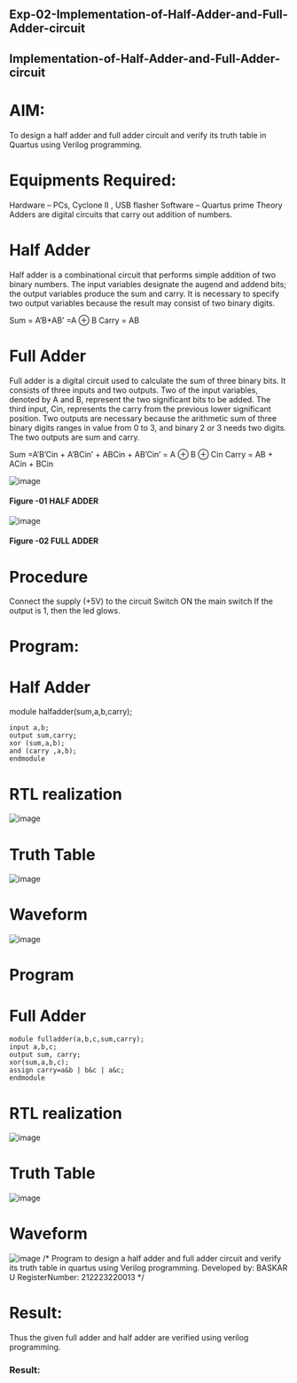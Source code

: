 ## Exp-02-Implementation-of-Half-Adder-and-Full-Adder-circuit

## Implementation-of-Half-Adder-and-Full-Adder-circuit
# AIM:
To design a half adder and full adder circuit and verify its truth table in Quartus using Verilog programming.

# Equipments Required:
Hardware – PCs, Cyclone II , USB flasher
Software – Quartus prime
Theory
Adders are digital circuits that carry out addition of numbers.

# Half Adder
Half adder is a combinational circuit that performs simple addition of two binary numbers. The input variables designate the augend and addend bits; the output variables produce the sum and carry. It is necessary to specify two output variables because the result may consist of two binary digits.

Sum = A’B+AB’ =A ⊕ B Carry = AB

# Full Adder
Full adder is a digital circuit used to calculate the sum of three binary bits. It consists of three inputs and two outputs. Two of the input variables, denoted by A and B, represent the two significant bits to be added. The third input, Cin, represents the carry from the previous lower significant position. Two outputs are necessary because the arithmetic sum of three binary digits ranges in value from 0 to 3, and binary 2 or 3 needs two digits. The two outputs are sum and carry.

Sum =A’B’Cin + A’BCin’ + ABCin + AB’Cin’ = A ⊕ B ⊕ Cin Carry = AB + ACin + BCin

 ![image](https://user-images.githubusercontent.com/36288975/163552156-a13e5a56-c638-4110-97d9-8896907c8d25.png)

#### Figure -01 HALF ADDER 


![image](https://user-images.githubusercontent.com/36288975/163552057-b3547877-6d07-45b4-b7e0-bcfebfad9e1d.png)

#### Figure -02 FULL ADDER 

# Procedure

Connect the supply (+5V) to the circuit
Switch ON the main switch
If the output is 1, then the led glows.
### 
# Program:
# Half Adder
module halfadder(sum,a,b,carry);

```
input a,b;
output sum,carry;
xor (sum,a,b);
and (carry ,a,b);
endmodule
```



# RTL realization
![image](https://github.com/vasanthkumarch/Exp-02-Implementation-of-Half-Adder-and-Full-Adder-circuit/assets/151434098/3f26367f-6507-4e08-9d59-814e588d0172)

# Truth Table
![image](https://github.com/vasanthkumarch/Exp-02-Implementation-of-Half-Adder-and-Full-Adder-circuit/assets/151434098/368428f8-529a-4f97-8cd5-237bce9b2c5f)

# Waveform
![image](https://github.com/vasanthkumarch/Exp-02-Implementation-of-Half-Adder-and-Full-Adder-circuit/assets/151434098/0941ac8d-0e19-447b-b0da-b6399c7c26d7)

# Program
# Full Adder
```
module fulladder(a,b,c,sum,carry);
input a,b,c;
output sum, carry;
xor(sum,a,b,c);
assign carry=a&b | b&c | a&c;
endmodule
```
# RTL realization
![image](https://github.com/vasanthkumarch/Exp-02-Implementation-of-Half-Adder-and-Full-Adder-circuit/assets/151434098/d27efe31-2a0d-4f4a-830e-0ca2cf976e6b)

# Truth Table
![image](https://github.com/vasanthkumarch/Exp-02-Implementation-of-Half-Adder-and-Full-Adder-circuit/assets/151434098/60535c47-81c3-4d1e-af06-8d1afc6e03d2)

# Waveform
![image](https://github.com/vasanthkumarch/Exp-02-Implementation-of-Half-Adder-and-Full-Adder-circuit/assets/151434098/09cf67d5-f26d-4ce3-8502-e017261ffebb)
/*
Program to design a half adder and full adder circuit and verify its truth table in quartus using Verilog programming.
Developed by: BASKAR U
RegisterNumber:  212223220013
*/

# Result:
Thus the given full adder and half adder are verified using verilog programming.









### Result:
